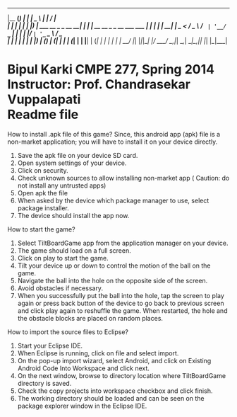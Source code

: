 
  _______ _ _ _     ____                      _    _____                      
 |__   __(_) | |   |  _ \                    | |  / ____|                     
    | |   _| | |_  | |_) | ___   __ _ _ __ __| | | |  __  __ _ _ __ ___   ___ 
    | |  | | | __| |  _ < / _ \ / _` | '__/ _` | | | |_ |/ _` | '_ ` _ \ / _ \
    | |  | | | |_  | |_) | (_) | (_| | | | (_| | | |__| | (_| | | | | | |  __/
    |_|  |_|_|\__| |____/ \___/ \__,_|_|  \__,_|  \_____|\__,_|_| |_| |_|\___|

Bipul Karki
CMPE 277, Spring 2014
Instructor: Prof. Chandrasekar Vuppalapati			
Readme file
===========

How to install .apk file of this game?
Since, this android app (apk) file is a non-market application; you will have to install it on your device directly.
1. Save the apk file on your device SD card.
2. Open system settings of your device.
3. Click on security.
4. Check unknown sources to allow installing non-market app ( Caution: do not install any untrusted apps)
5. Open apk the file 
6. When asked by the device which package manager to use, select package installer.
7. The device should install the app now.

How to start the game?
1. Select TiltBoardGame app from the application manager on your device.
2. The game should load on a full screen.
3. Click on play to start the game.
4. Tilt your device up or down to control the motion of the ball on the game.
5. Navigate the ball into the hole on the opposite side of the screen.
6. Avoid obstacles if necessary.
7. When you successfully put the ball into the hole, tap the screen to play again or press back button of the device to go back to previous
screen and click play again to reshuffle the game. When restarted, the hole and the obstacle blocks are placed on random places.

How to import the source files to Eclipse?
1. Start your Eclipse IDE.
2. When Eclipse is running, click on file and select import.
3. On the pop-up import wizard, select Android, and click on Existing Android Code Into Workspace and click next.
4. On the next window, browse to directory location where TiltBoardGame directory is saved.
5. Check the copy projects into workspace checkbox and click finish.
6. The working directory should be loaded and can be seen on the package explorer window in the Eclipse IDE.	

